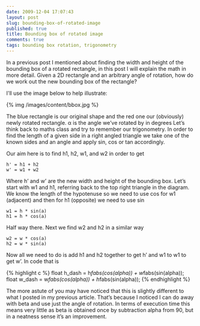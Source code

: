 ```yaml
---
date: 2009-12-04 17:07:43
layout: post
slug: bounding-box-of-rotated-image
published: true
title: Bounding box of rotated image
comments: true
tags: bounding box rotation, trigonometry
---
```


In a previous post I mentioned about finding the width and height of the bounding box of a rotated rectangle, in this post I will explain the math in more detail. Given a 2D rectangle and an arbitrary angle of rotation, how do we work out the new bounding box of the rectangle?

<!-- more -->

I'll use the image below to help illustrate:

{% img /images/content/bbox.jpg %}

The blue rectangle is our original shape and the red one our (obviously) newly rotated rectangle. α is the angle we’ve rotated by in degrees Let’s think back to maths class and try to remember our trigonometry. In order to find the length of a given side in a right angled triangle we take one of the known sides and an angle and apply sin, cos or tan accordingly.

Our aim here is to find h1, h2, w1, and w2 in order to get

    h' = h1 + h2
    w' = w1 + w2

Where h’ and w’ are the new width and height of the bounding box. Let’s start with w1 and h1, referring back to the top right triangle in the diagram. We know the length of the hypotenuse so we need to use cos for w1 (adjacent) and then for h1 (opposite) we need to use sin

    w1 = h * sin(a) 
    h1 = h * cos(a)

Half way there. Next we find w2 and h2 in a similar way

    w2 = w * cos(a)
    h2 = w * sin(a)

Now all we need to do is add h1 and h2 together to get h’ and w1 to w1 to get w’. In code that is

{% highlight c %}
    float h_dash = h*fabs(cos(alpha)) + w*fabs(sin(alpha));
    float w_dash = w*fabs(cos(alpha)) + h*fabs(sin(alpha));
{% endhighlight %}

The more astute of you may have noticed that this is slightly different to what I posted in my previous article. That’s because I noticed I can do away with beta and use just the angle of rotation. In terms of execution time this means very little as beta is obtained once by subtraction alpha from 90, but in a neatness sense it’s an improvement.
